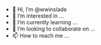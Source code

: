 - 👋 Hi, I’m @wwinslade
- 👀 I’m interested in ...
- 🌱 I’m currently learning ...
- 💞️ I’m looking to collaborate on ...
- 📫 How to reach me ...

<!---
wwinslade/wwinslade is a ✨ special ✨ repository because its `README.md` (this file) appears on your GitHub profile.
You can click the Preview link to take a look at your changes.
--->
